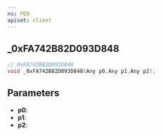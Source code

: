 ```yaml
---
ns: PED
apiset: client
---
```

## _0xFA742B82D093D848

```c
// 0xFA742B82D093D848
void _0xFA742B82D093D848(Any p0,Any p1,Any p2);
```


## Parameters
* **p0**:
* **p1**:
* **p2**: